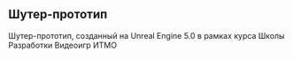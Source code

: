 ## Шутер-прототип

Шутер-прототип, созданный на Unreal Engine 5.0 в рамках курса Школы Разработки Видеоигр ИТМО
